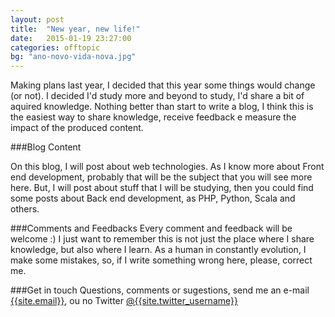 ```yaml
---
layout: post
title:  "New year, new life!"
date:   2015-01-19 23:27:00
categories: offtopic
bg: "ano-novo-vida-nova.jpg"
---
```

Making plans last year, I decided that this year some things would change (or not). I decided I'd study more and beyond to study, I'd share a bit of aquired knowledge. Nothing better than start to write a blog, I think this is the easiest way to share knowledge, receive feedback e measure the impact of the produced content.

###Blog Content

On this blog, I will post about web technologies. As I know more about Front end development, probably that will be the subject that you will see more here.
But, I will post about stuff that I will be studying, then you could find some posts about Back end development, as PHP, Python, Scala and others.

###Comments and Feedbacks
Every comment and feedback will be welcome :)
I just want to remember this is not just the place where I share knowledge, but also where I learn. As a human in constantly evolution, I make some mistakes, so, if I write something wrong here, please, correct me.

###Get in touch
Questions, comments or sugestions, send me an e-mail [{{site.email}}](mailto:{{site.email}}), ou no Twitter [@{{site.twitter_username}}](https://twitter.com/{{site.twitter_username}})
